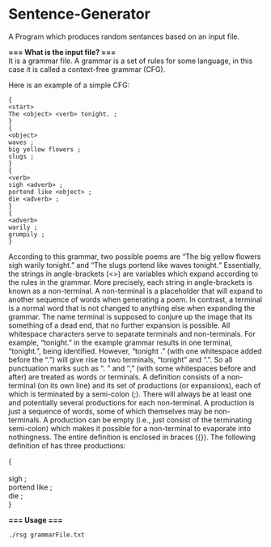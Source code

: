 Sentence-Generator
==================

A Program which produces random sentances based on an input file. 

**=== What is the input file? ===**  
It is a grammar file. A grammar is a set of rules for some language, in this case it is called a context-free grammar (CFG).   

Here is an example of a simple CFG:  

    {  
    <start>  
    The <object> <verb> tonight. ;  
    }  
    {  
    <object>  
    waves ;  
    big yellow flowers ;  
    slugs ;  
    }  
    {  
    <verb>  
    sigh <adverb> ;  
    portend like <object> ;  
    die <adverb> ;  
    }  
    {  
    <adverb>  
    warily ;  
    grumpily ;  
    }  
  
According to this grammar, two possible poems are “The big yellow flowers sigh warily tonight.” and
“The slugs portend like waves tonight.“ Essentially, the strings in angle-brackets (<>) are variables which
expand according to the rules in the grammar.
More precisely, each string in angle-brackets is known as a non-terminal. A non-terminal is a placeholder
that will expand to another sequence of words when generating a poem. In contrast, a terminal is a normal
word that is not changed to anything else when expanding the grammar. The name terminal is supposed to
conjure up the image that its something of a dead end, that no further expansion is possible.
All whitespace characters serve to separate terminals and non-terminals. For example, “tonight.” in
the example grammar results in one terminal, “tonight.”, being identified. However, “tonight .” (with
one whitespace added before the “.”) will give rise to two terminals, “tonight” and “.”. So all punctuation
marks such as “. ” and ‘’,” (with some whitespaces before and after) are treated as words or terminals.
A definition consists of a non-terminal (on its own line) and its set of productions (or expansions), each of
which is terminated by a semi-colon (;). There will always be at least one and potentially several productions
for each non-terminal. A production is just a sequence of words, some of which themselves may be non-
terminals. A production can be empty (i.e., just consist of the terminating semi-colon) which makes it
possible for a non-terminal to evaporate into nothingness. The entire definition is enclosed in braces ({}).
The following definition of <verb> has three productions:  

{  
<verb>  
sigh <adverb> ;  
portend like <object> ;  
die <adverb> ;  
}  


**=== Usage ===**  

    ./rsg grammarFile.txt
    
    
